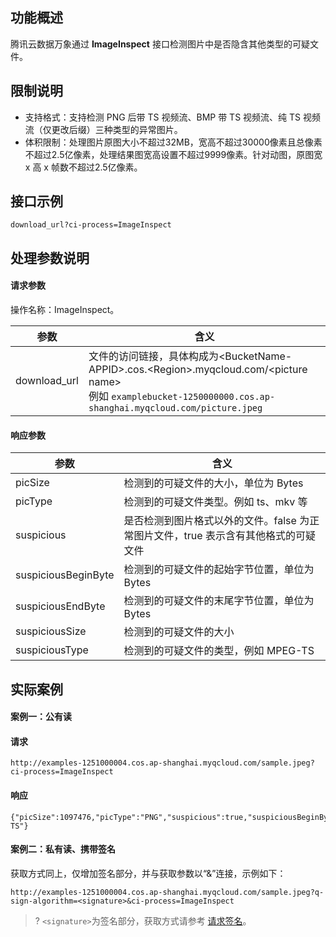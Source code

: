 ## 功能概述

腾讯云数据万象通过 **ImageInspect** 接口检测图片中是否隐含其他类型的可疑文件。

## 限制说明

- 支持格式：支持检测 PNG 后带 TS 视频流、BMP 带 TS 视频流、纯 TS 视频流（仅更改后缀）三种类型的异常图片。
- 体积限制：处理图片原图大小不超过32MB，宽高不超过30000像素且总像素不超过2.5亿像素，处理结果图宽高设置不超过9999像素。针对动图，原图宽 x 高 x 帧数不超过2.5亿像素。

## 接口示例

```plaintext
download_url?ci-process=ImageInspect
```

## 处理参数说明

#### 请求参数

操作名称：ImageInspect。

| 参数         | 含义                                                         |
| ------------ | ------------------------------------------------------------ |
| download_url | 文件的访问链接，具体构成为&lt;BucketName-APPID>.cos.&lt;Region>.myqcloud.com/&lt;picture name></br>例如 `examplebucket-1250000000.cos.ap-shanghai.myqcloud.com/picture.jpeg` |

#### 响应参数

| 参数                | 含义                                                         |
| ------------------- | ------------------------------------------------------------ |
| picSize             | 检测到的可疑文件的大小，单位为 Bytes                         |
| picType             | 检测到的可疑文件类型。例如 ts、mkv 等                        |
| suspicious          | 是否检测到图片格式以外的文件。false 为正常图片文件，true 表示含有其他格式的可疑文件 |
| suspiciousBeginByte | 检测到的可疑文件的起始字节位置，单位为 Bytes                 |
| suspiciousEndByte   | 检测到的可疑文件的末尾字节位置，单位为 Bytes                 |
| suspiciousSize      | 检测到的可疑文件的大小                                       |
| suspiciousType      | 检测到的可疑文件的类型，例如 MPEG-TS                            |

## 实际案例

#### 案例一：公有读

#### 请求
```plaintext
http://examples-1251000004.cos.ap-shanghai.myqcloud.com/sample.jpeg?ci-process=ImageInspect
```

#### 响应
```plaintext
{"picSize":1097476,"picType":"PNG","suspicious":true,"suspiciousBeginByte":120,"suspiciousEndByte":1097475,"suspiciousSize":1097356,"suspiciousType":"MPEG-TS"}
```

#### 案例二：私有读、携带签名

获取方式同上，仅增加签名部分，并与获取参数以“&”连接，示例如下：

```plaintext
http://examples-1251000004.cos.ap-shanghai.myqcloud.com/sample.jpeg?q-sign-algorithm=<signature>&ci-process=ImageInspect
```

>? `<signature>`为签名部分，获取方式请参考 [请求签名](https://cloud.tencent.com/document/product/436/7778)。
>
